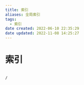 ```yaml
---
title: 索引
aliases: 全局索引
tags:
  - 索引
date created: 2022-06-10 22:35:29
date updated: 2022-11-08 14:25:27
---
```


# 索引

```ActivityHistory

/

```
